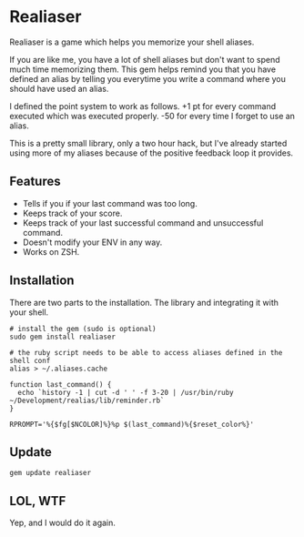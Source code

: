 Realiaser
====================

Realiaser is a game which helps you memorize your shell aliases.

If you are like me, you have a lot of shell aliases but don't want to spend much time memorizing them. This gem helps remind you that you have defined an alias by telling you everytime you write a command where you should have used an alias.

I defined the point system to work as follows. +1 pt for every command executed which was executed properly. -50 for every time I forget to use an alias.

This is a pretty small library, only a two hour hack, but I've already started using more of my aliases because of the positive feedback loop it provides.

Features
---------------------

* Tells if you if your last command was too long.
* Keeps track of your score.
* Keeps track of your last successful command and unsuccessful command.
* Doesn't modify your ENV in any way.
* Works on ZSH.

Installation
---------------------

There are two parts to the installation. The library and integrating it with your shell.

```script
# install the gem (sudo is optional)
sudo gem install realiaser

# the ruby script needs to be able to access aliases defined in the shell conf
alias > ~/.aliases.cache
```

```
function last_command() {
  echo `history -1 | cut -d ' ' -f 3-20 | /usr/bin/ruby ~/Development/realias/lib/reminder.rb`
}

RPROMPT='%{$fg[$NCOLOR]%}%p $(last_command)%{$reset_color%}'
````

Update
---------------------

```script
gem update realiaser
````

LOL, WTF
---------------------

Yep, and I would do it again.
